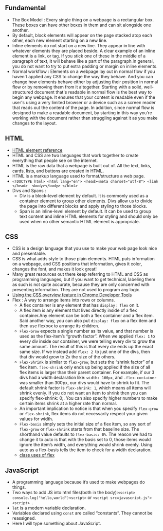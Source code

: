 ## Fundamental
- The Box Model : Every single thing on a webpage is a rectangular box. These boxes can have other boxes in them and can sit alongside one another.
- By default, block elements will appear on the page stacked atop each other, each new element starting on a new line.
- Inline elements do not start on a new line. They appear in line with whatever elements they are placed beside. A clear example of an inline element is a link, or <a> tag. If you stick one of these in the middle of a paragraph of text, it will behave like a part of the paragraph.In general, you do not want to try to put extra padding or margin on inline elements.
- Normal workflow : Elements on a webpage lay out in normal flow if you haven't applied any CSS to change the way they behave. And you can change how elements behave either by adjusting their position in normal flow or by removing them from it altogether. Starting with a solid, well-structured document that's readable in normal flow is the best way to begin any webpage. It ensures that your content is readable even if the user's using a very limited browser or a device such as a screen reader that reads out the content of the page. In addition, since normal flow is designed to make a readable document, by starting in this way you're working with the document rather than struggling against it as you make changes to the layout.

## HTML
- [HTML element reference](https://developer.mozilla.org/en-US/docs/Web/HTML/Element)
- HTML and CSS are two languages that work together to create everything that people see  on the internet. 
- HTML is the raw data that a webpage is built out of. All the text, links, cards, lists, and buttons are created in HTML. 
- HTML is a markup language used to format/structure a web page.
- `<!DOCTYPE html> <html lang="en"> <head><meta charset="utf-8"> <link </head>  <body></body> </html>`
- Divs and Spans :
  - Div is a block-level element by default. It is commonly used as a container element to group other elements. Divs allow us to divide the page into different blocks and apply styling to those blocks.
  - Span is an inline-level element by default. It can be used to group text content and inline HTML elements for styling and should only be used when no other semantic HTML element is appropriate.


## CSS
- CSS is a design language that you use to make your web page look nice and presentable.
- CSS is what adds style to those plain elements. HTML puts information on a webpage, and CSS positions that information, gives it color, changes the font, and makes it look great!
- Many great resources out there keep referring to HTML and CSS as programming languages, but if you want to get technical, labeling them as such is not quite accurate, because they are only concerned with presenting information. They are not used to program any logic.
-  [Using the CSS overview feature in Chrome Developer Tools](https://www.freecodecamp.org/news/how-to-use-css-overview-in-chrome-developer-tools/)
- Flex : A way to arrange items into rows or columns.
  - A flex container is any element that has `display: flex` on it. 
  - A flex item is any element that lives directly inside of a flex container.Any element can be both a flex container and a flex item. Said another way, you can also put `display: flex` on a flex item and then use flexbox to arrange its children.
  - `Flex-Grow` expects a single number as its value, and that number is used as the flex-item’s “growth factor”. When we applied `flex: 1` to every div inside our container, we were telling every div to grow the same amount. The result of this is that every div ends up the exact same size. If we instead add `flex: 2 `to just one of the divs, then that div would grow to 2x the size of the others.
  - `Flex-Shrink` is similar to `flex-grow`, but sets the “shrink factor” of a flex item. `flex-shrink` only ends up being applied if the size of all flex items is larger than their parent container. For example, if our 3 divs had a width declaration like: `width: 100px`, and `.flex-container` was smaller than 300px, our divs would have to shrink to fit. The default shrink factor is `flex-shrink: 1`, which means all items will shrink evenly. If you do not want an item to shrink then you can specify flex-shrink: 0;. You can also specify higher numbers to make certain items shrink at a higher rate than normal.
  - An important implication to notice is that when you specify `flex-grow` or `flex-shrink`, flex items do not necessarily respect your given values for width. 
  - `Flex-basis` simply sets the initial size of a flex item, so any sort of `flex-grow` or `flex-shrink` starts from that baseline size. The shorthand value defaults to `flex-basis: 0%`. The reason we had to change it to auto  is that with the basis set to 0, those items would ignore the item’s width, and everything would shrink evenly. Using auto as a flex-basis tells the item to check for a width declaration.
  - [class uses of flex](https://css-tricks.com/snippets/css/a-guide-to-flexbox/)
  
  
##  JavaScript
- A programming language because it’s used to make webpages do things. 
- Two ways to add JS into html files(both in the body):`<script> console.log("hello,world")<script>` or `<script src=javascript.js"> <script> `.
- `let` is a modern variable declaration.
- Variables declared using `const` are called “constants”. They cannot be reassigned.
- Here I will type something about JavaScript.
